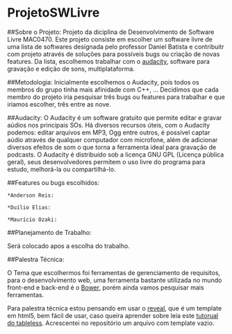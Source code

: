 # ProjetoSWLivre

##Sobre o Projeto:
Projeto da diciplina de Desenvolvimento de Software Livre MAC0470. Este projeto consiste em escolher um 
software livre de uma lista de softwares designada pelo professor Daniel Batista e contribuitr com projeto
através de soluções para possíveis bugs ou criação de novas features. Da lista, escolhemos trabalhar com o 
[audacity](http://audacity.sourceforge.net/), software para gravação e edição de sons, multiplataforma.

##Metodologia:
Inicialmente escolhemos o Audacity, pois todos os membros do grupo tinha mais afinidade com C++, ...
Decidimos que cada membro do projeto iria pesquisar três bugs ou features para trabalhar e que iriamos escolher, 
três entre as nove.

##Audacity:
O Audacity é um software gratuito que permite editar e gravar aúdios nos principais SOs. Há diversos recursos úteis, com o Audacity podemos: editar arquivos em MP3, Ogg entre outros, é possível captar aúdio através de qualquer computador com microfone, além de adicionar diversos efeitos de som o que torna a ferramenta ideal para gravação de podcasts.
O Audacity é distribuído sob a licença GNU GPL (Licença pública geral), seus desenvolvedores permitem o uso livre do programa para estudo, melhorá-la ou compartilhá-lo.

##Features ou bugs escolhidos:
	
	*Anderson Reis:

	*Duílio Elias:

	*Maurício Ozaki:

<!-- Se possível galera já coloca algumas idéias para soluções -->

##Planejamento de Trabalho:

Será colocado apos a escolha do trabalho.

##Palestra Técnica:

O Tema que escolhermos foi ferramentas de gerenciamento de requisitos, para o desenvolvimento web, uma ferramenta bastante utilizada
 no mundo front-end e back-end é o [Bower](http://bower.io/), porém ainda vamos pesquisar mais ferramentas.

Para palestra técnica estou pensando em usar o [reveal](https://github.com/hakimel/reveal.js), 
que é um template em html5, bem fácil de usar, caso queira aprender sobre leia este [tutorual do
tableless](http://tableless.com.br/reveal-js-criando-apresentacoes-no-navegador/). Acrescentei no
repositório um arquivo com template vazio.
